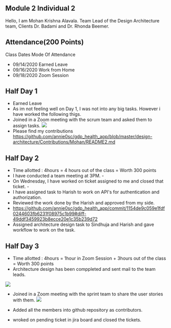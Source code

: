 ## Module 2 Individual 2
Hello, I am Mohan Krishna Alavala. Team Lead of the Design Architecture team, Clients Dr. Badami and Dr. Rhonda Beemer.

## Attendance(200 Points)
Class Dates Mode Of Attendance
- 09/14/2020 Earned Leave
- 09/16/2020 Work from Home
- 09/18/2020 Zoom Session

## Half Day 1
- Earned Leave
- As im not feeling well on Day 1, I was not into any big tasks. However i have worked the following thigs.
- Joined in a Zoom meeting with the scrum team and asked them to assign tasks.
![](https://github.com/annie0sc/gdp_health_app/blob/master/design-architecture/Meetings/Scrum%20meeting%20sep14.png?raw=true)
- Please find my contributions 
https://github.com/annie0sc/gdp_health_app/blob/master/design-architecture/Contributions/Mohan/README2.md


## Half Day 2
- Time allotted : 4hours = 4 hours out of the class = Worth 300 points
- I have conducted a team meeting at 3PM.
-[](https://github.com/annie0sc/gdp_health_app/blob/master/design-architecture/Meetings/Team%20meeting%20sep16.png?raw=true)
- On Wednesday, I have worked on ticket assigned to me and closed that ticket.
-[](https://github.com/annie0sc/gdp_health_app/blob/master/design-architecture/Meetings/Scrum%20meeting%20sep14.png?raw=true)
- I have assigned task to Harish to work on API's for authentication and authorization.
- Reviewed the work done by the Harish and approved from my side.
- https://github.com/annie0sc/gdp_health_app/commit/1154de9c059e1fdf0244603fb6231f08975c1b99#diff-49ddf3459923b8ecce20e1c35b239d72 
- Assigned architecture design task to Sindhuja and Harish and gave workflow to work on the task.


## Half Day 3
- Time allotted : 4hours = 1hour in Zoom Session + 3hours out of the class = Worth 300 points
- Architecture design has been comppleted and sent mail to the team leads.

![](https://github.com/annie0sc/gdp_health_app/blob/master/design-architecture/Meetings/Team%20meeting.png?raw=true)


- Joined in a Zoom meeting with the sprint team to share the user stories with them.
![](https://github.com/annie0sc/gdp_health_app/blob/master/design-architecture/Meetings/Meeting%20with%20sprint%20planning%20team.PNG?raw=true)

- Added all the members into github repository as contributors.
- wroked on pending ticket in jira board and closed the tickets.